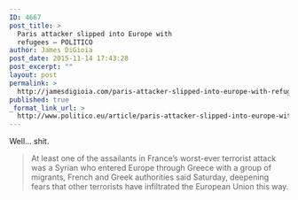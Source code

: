 ```yaml
---
ID: 4667
post_title: >
  Paris attacker slipped into Europe with
  refugees – POLITICO
author: James DiGioia
post_date: 2015-11-14 17:43:28
post_excerpt: ""
layout: post
permalink: >
  http://jamesdigioia.com/paris-attacker-slipped-into-europe-with-refugees-politico/
published: true
_format_link_url: >
  http://www.politico.eu/article/paris-attacker-slipped-into-europe-with-refugees-isil-molins-france-syria-greece-migrants/
---
```

Well... shit.

> At least one of the assailants in France’s worst-ever terrorist attack was a Syrian who entered Europe through Greece with a group of migrants, French and Greek authorities said Saturday, deepening fears that other terrorists have infiltrated the European Union this way.